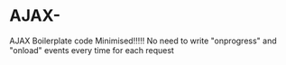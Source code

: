 # AJAX-
AJAX Boilerplate code Minimised!!!!! 
No need to write "onprogress" and "onload" events every time for each request
